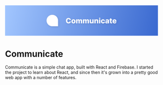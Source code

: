 ![Communicate Banner](assets/banner.png)

# Communicate
Communicate is a simple chat app, built with React and Firebase. I started the project to learn about React, and since then it's grown into a pretty good web app with a number of features.